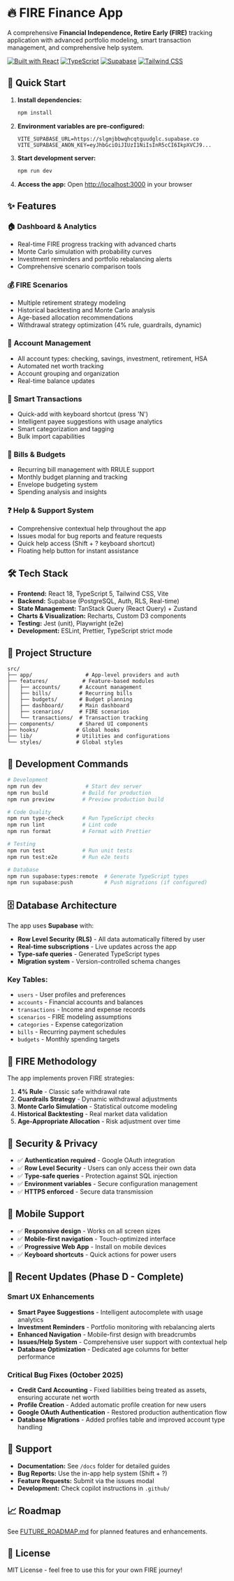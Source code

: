 # 🔥 FIRE Finance App

A comprehensive **Financial Independence, Retire Early (FIRE)** tracking application with advanced portfolio modeling, smart transaction management, and comprehensive help system.

[![Built with React](https://img.shields.io/badge/React-18-blue)](https://reactjs.org/)
[![TypeScript](https://img.shields.io/badge/TypeScript-5-blue)](https://www.typescriptlang.org/)
[![Supabase](https://img.shields.io/badge/Supabase-PostgreSQL-green)](https://supabase.com)
[![Tailwind CSS](https://img.shields.io/badge/Tailwind-CSS-blue)](https://tailwindcss.com)

## 🚀 Quick Start

1. **Install dependencies:**
   ```bash
   npm install
   ```

2. **Environment variables are pre-configured:**
   ```env
   VITE_SUPABASE_URL=https://slgmjbbwqhcqtguudglc.supabase.co
   VITE_SUPABASE_ANON_KEY=eyJhbGciOiJIUzI1NiIsInR5cCI6IkpXVCJ9...
   ```

3. **Start development server:**
   ```bash
   npm run dev
   ```

4. **Access the app:**
   Open [http://localhost:3000](http://localhost:3000) in your browser

## ✨ Features

### 🏠 **Dashboard & Analytics**
- Real-time FIRE progress tracking with advanced charts
- Monte Carlo simulation with probability curves
- Investment reminders and portfolio rebalancing alerts
- Comprehensive scenario comparison tools

### 💰 **FIRE Scenarios**
- Multiple retirement strategy modeling
- Historical backtesting and Monte Carlo analysis
- Age-based allocation recommendations
- Withdrawal strategy optimization (4% rule, guardrails, dynamic)

### 🏦 **Account Management**
- All account types: checking, savings, investment, retirement, HSA
- Automated net worth tracking
- Account grouping and organization
- Real-time balance updates

### 📝 **Smart Transactions**
- Quick-add with keyboard shortcut (press 'N')
- Intelligent payee suggestions with usage analytics
- Smart categorization and tagging
- Bulk import capabilities

### 📅 **Bills & Budgets**
- Recurring bill management with RRULE support
- Monthly budget planning and tracking
- Envelope budgeting system
- Spending analysis and insights

### ❓ **Help & Support System**
- Comprehensive contextual help throughout the app
- Issues modal for bug reports and feature requests
- Quick help access (Shift + ? keyboard shortcut)
- Floating help button for instant assistance

## 🛠️ Tech Stack

- **Frontend:** React 18, TypeScript 5, Tailwind CSS, Vite
- **Backend:** Supabase (PostgreSQL, Auth, RLS, Real-time)
- **State Management:** TanStack Query (React Query) + Zustand
- **Charts & Visualization:** Recharts, Custom D3 components
- **Testing:** Jest (unit), Playwright (e2e)
- **Development:** ESLint, Prettier, TypeScript strict mode

## 📁 Project Structure

```
src/
├── app/                 # App-level providers and auth
├── features/           # Feature-based modules
│   ├── accounts/      # Account management
│   ├── bills/         # Recurring bills
│   ├── budgets/       # Budget planning
│   ├── dashboard/     # Main dashboard
│   ├── scenarios/     # FIRE scenarios
│   └── transactions/  # Transaction tracking
├── components/        # Shared UI components
├── hooks/            # Global hooks
├── lib/              # Utilities and configurations
└── styles/           # Global styles
```

## 🔧 Development Commands

```bash
# Development
npm run dev              # Start dev server
npm run build           # Build for production
npm run preview         # Preview production build

# Code Quality
npm run type-check      # Run TypeScript checks
npm run lint            # Lint code
npm run format          # Format with Prettier

# Testing
npm run test            # Run unit tests
npm run test:e2e        # Run e2e tests

# Database
npm run supabase:types:remote  # Generate TypeScript types
npm run supabase:push          # Push migrations (if configured)
```

## 🗄️ Database Architecture

The app uses **Supabase** with:
- **Row Level Security (RLS)** - All data automatically filtered by user
- **Real-time subscriptions** - Live updates across the app
- **Type-safe queries** - Generated TypeScript types
- **Migration system** - Version-controlled schema changes

### Key Tables:
- `users` - User profiles and preferences
- `accounts` - Financial accounts and balances
- `transactions` - Income and expense records
- `scenarios` - FIRE modeling assumptions
- `categories` - Expense categorization
- `bills` - Recurring payment schedules
- `budgets` - Monthly spending targets

## 🎯 FIRE Methodology

The app implements proven FIRE strategies:

1. **4% Rule** - Classic safe withdrawal rate
2. **Guardrails Strategy** - Dynamic withdrawal adjustments
3. **Monte Carlo Simulation** - Statistical outcome modeling
4. **Historical Backtesting** - Real market data validation
5. **Age-Appropriate Allocation** - Risk adjustment over time

## 🔐 Security & Privacy

- ✅ **Authentication required** - Google OAuth integration
- ✅ **Row Level Security** - Users can only access their own data
- ✅ **Type-safe queries** - Protection against SQL injection
- ✅ **Environment variables** - Secure configuration management
- ✅ **HTTPS enforced** - Secure data transmission

## 📱 Mobile Support

- ✅ **Responsive design** - Works on all screen sizes
- ✅ **Mobile-first navigation** - Touch-optimized interface
- ✅ **Progressive Web App** - Install on mobile devices
- ✅ **Keyboard shortcuts** - Quick actions for power users

## 🚀 Recent Updates (Phase D - Complete)

### Smart UX Enhancements
- **Smart Payee Suggestions** - Intelligent autocomplete with usage analytics
- **Investment Reminders** - Portfolio monitoring with rebalancing alerts
- **Enhanced Navigation** - Mobile-first design with breadcrumbs
- **Issues/Help System** - Comprehensive user support with contextual help
- **Database Optimization** - Dedicated age columns for better performance

### Critical Bug Fixes (October 2025)
- **Credit Card Accounting** - Fixed liabilities being treated as assets, ensuring accurate net worth
- **Profile Creation** - Added automatic profile creation for new users
- **Google OAuth Authentication** - Restored production authentication flow
- **Database Migrations** - Added profiles table and improved account type handling

## 🤝 Support

- **Documentation:** See `/docs` folder for detailed guides
- **Bug Reports:** Use the in-app help system (Shift + ?)
- **Feature Requests:** Submit via the issues modal
- **Development:** Check copilot instructions in `.github/`

## 📈 Roadmap

See [FUTURE_ROADMAP.md](FUTURE_ROADMAP.md) for planned features and enhancements.

## 📄 License

MIT License - feel free to use this for your own FIRE journey!